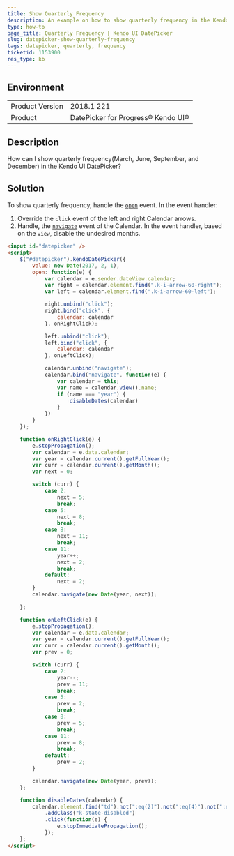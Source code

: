 ```yaml
---
title: Show Quarterly Frequency
description: An example on how to show quarterly frequency in the Kendo UI DatePicker.
type: how-to
page_title: Quarterly Frequency | Kendo UI DatePicker
slug: datepicker-show-quarterly-frequency
tags: datepicker, quarterly, frequency
ticketid: 1153900
res_type: kb
---
```


## Environment
<table>
	<tr>
		<td>Product Version</td>
		<td>2018.1 221</td>
	</tr>
	<tr>
		<td>Product</td>
		<td>DatePicker for Progress® Kendo UI®</td>
	</tr>
</table>

## Description

How can I show quarterly frequency(March, June, September, and December) in the Kendo UI DatePicker?

## Solution

To show quarterly frequency, handle the [`open`](https://docs.telerik.com/kendo-ui/api/javascript/ui/datepicker/events/open) event. In the event handler:

1. Override the `click` event of the left and right Calendar arrows.
1. Handle, the [`navigate`](https://docs.telerik.com/kendo-ui/api/javascript/ui/calendar/events/navigate) event of the Calendar. In the event handler, based on the `view`, disable the undesired months.

```html
<input id="datepicker" />
<script>
	$("#datepicker").kendoDatePicker({
		value: new Date(2017, 2, 1),
		open: function(e) {
			var calendar = e.sender.dateView.calendar;
			var right = calendar.element.find(".k-i-arrow-60-right");
			var left = calendar.element.find(".k-i-arrow-60-left");

			right.unbind("click");
			right.bind("click", {
				calendar: calendar
			}, onRightClick);

			left.unbind("click");
			left.bind("click", {
				calendar: calendar
			}, onLeftClick);

			calendar.unbind("navigate");
			calendar.bind("navigate", function(e) {
				var calendar = this;
				var name = calendar.view().name;
				if (name === "year") {
					disableDates(calendar)
				}
			})
		}
	});

	function onRightClick(e) {
		e.stopPropagation();
		var calendar = e.data.calendar;
		var year = calendar.current().getFullYear();
		var curr = calendar.current().getMonth();
		var next = 0;

		switch (curr) {
			case 2:
				next = 5;
				break;
			case 5:
				next = 8;
				break;
			case 8:
				next = 11;
				break;
			case 11:
				year++;
				next = 2;
				break;
			default:
				next = 2;
		}
		calendar.navigate(new Date(year, next));

	};

	function onLeftClick(e) {
		e.stopPropagation();
		var calendar = e.data.calendar;
		var year = calendar.current().getFullYear();
		var curr = calendar.current().getMonth();
		var prev = 0;

		switch (curr) {
			case 2:
				year--;
				prev = 11;
				break;
			case 5:
				prev = 2;
				break;
			case 8:
				prev = 5;
				break;
			case 11:
				prev = 8;
				break;
			default:
				prev = 2;
		}

		calendar.navigate(new Date(year, prev));
	};

	function disableDates(calendar) {
		calendar.element.find("td").not(":eq(2)").not(":eq(4)").not(":eq(6)").not(":eq(8)")
			.addClass("k-state-disabled")
			.click(function(e) {
				e.stopImmediatePropagation();
			});
	};
</script>
```